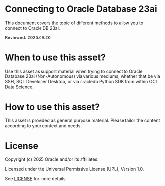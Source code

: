 # Connecting to Oracle Database 23ai
 
This document covers the topic of different methods to allow you to connect to Oracle DB 23ai.

Reviewed: 2025.09.26
 

# When to use this asset?

Use this asset as support material when trying to connect to Oracle Database 23ai (Non-Autonomous) via various mediums, whether that be via SSH, SQL Developer Desktop, or via oracledb Python SDK from within OCI Data Science.


# How to use this asset?

This asset is provided as general purpose material. Please tailor the content according to your context and needs.


# License
 
Copyright (c) 2025 Oracle and/or its affiliates.
 
Licensed under the Universal Permissive License (UPL), Version 1.0.
 
See [LICENSE](https://github.com/oracle-devrel/technology-engineering/blob/main/LICENSE) for more details.
